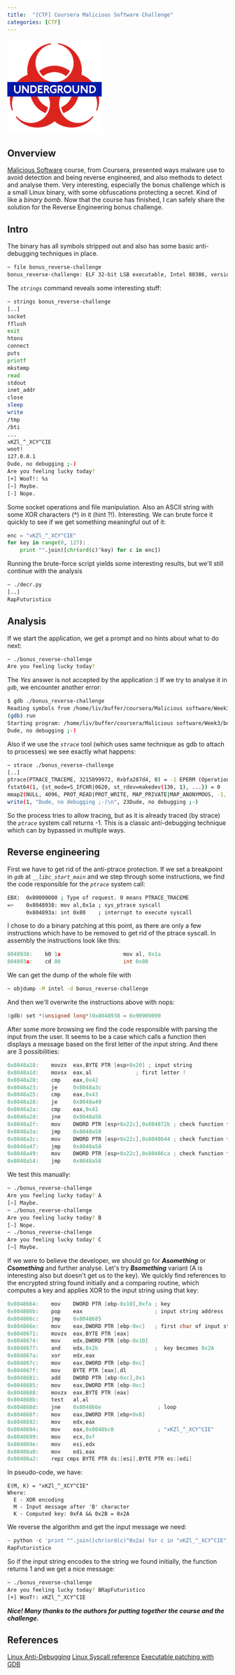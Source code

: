 ```yaml
---
title:  "[CTF] Coursera Malicious Software Challenge"
categories: [CTF]
---
```


![Logo](/assets/images/underground.png)

## Onverview

[Malicious Software](https://www.coursera.org/learn/malsoftware) course, from Coursera, presented ways malware use to avoid detection and being reverse engineered, and also methods to detect and analyse them. Very interesting, especially the bonus challenge which is a small Linux binary, with some obfuscations protecting a secret. Kind of like a _binary bomb_. Now that the course has finished, I can safely share the solution for the Reverse Engineering bonus challenge.
 
## Intro

The binary has all symbols stripped out and also has some basic anti-debugging techniques in place. 
```bash
~ file bonus_reverse-challenge
bonus_reverse-challenge: ELF 32-bit LSB executable, Intel 80386, version 1 (SYSV), dynamically linked (uses shared libs), for GNU/Linux 2.6.24, BuildID[sha1]=0x2fe5f1647532449ffeef36a7fa31ae8319c8818d, stripped
```

The _`strings`_ command reveals some interesting stuff: 
```bash
~ strings bonus_reverse-challenge
[..]
socket
fflush
exit
htons
connect
puts
printf
mkstemp
read
stdout
inet_addr
close
sleep
write
/tmp
/bti
... 
xKZl_^_XCY^CIE
woot!
127.0.0.1
Dude, no debugging ;-)
Are you feeling lucky today?
[+] WooT!: %s
[~] Maybe.
[-] Nope.
```

Some socket operations and file manipulation. Also an ASCII string with some XOR characters (**^**) in it (hint ?!). Interesting. We can brute force it quickly to see if we get something meaningful out of it: 
```python
enc = "xKZl_^_XCY^CIE"
for key in range(0, 127):
    print "".join([chr(ord(c)^key) for c in enc])
```

Running the brute-force script yields some interesting results, but we'll still continue with the analysis
```bash
~ ./decr.py
[..]
RapFuturistico
```

## Analysis

If we start the application, we get a prompt and no hints about what to do next: 
```bash
~ ./bonus_reverse-challenge
Are you feeling lucky today?
```
The _Yes_ answer is not accepted by the application :) If we try to analyse it in _`gdb`_, we encounter another error: 
```bash
$ gdb ./bonus_reverse-challenge
Reading symbols from /home/liv/buffer/coursera/Malicious software/Week3/bonus-challenge/bonus_reverse-challenge...(no debugging symbols found)...done.
(gdb) run
Starting program: /home/liv/buffer/coursera/Malicious software/Week3/bonus-challenge/bonus_reverse-challenge
Dude, no debugging ;-)
```

Also if we use the _`strace`_ tool (which uses same technique as gdb to attach to processes) we see exactly what happens: 
```bash
~ strace ./bonus_reverse-challenge
[..]
ptrace(PTRACE_TRACEME, 3215099972, 0xbfa287d4, 0) = -1 EPERM (Operation not permitted)
fstat64(1, {st_mode=S_IFCHR|0620, st_rdev=makedev(136, 1), ...}) = 0
mmap2(NULL, 4096, PROT_READ|PROT_WRITE, MAP_PRIVATE|MAP_ANONYMOUS, -1, 0) = 0xb76fa000
write(1, "Dude, no debugging ;-)\n", 23Dude, no debugging ;-)
```

So the process tries to allow tracing, but as it is already traced (by strace) the _`ptrace`_ system call returns -1. This is a classic anti-debugging technique which can by bypassed in multiple ways.

## Reverse engineering

First we have to get rid of the anti-ptrace protection. If we set a breakpoint in _`gdb`_ at _`__libc_start_main`_ and we step through some instructions, we find the code responsible for the _`ptrace`_ system call: 
```bash
EBX:  0x00000000 ; Type of request. 0 means PTRACE_TRACEME
=>    0x8048938: mov al,0x1a ; sys_ptrace syscall
      0x804893a: int 0x80    ; interrupt to execute syscall
```

I chose to do a binary patching at this point, as there are only a few instructions which have to be removed to get rid of the ptrace syscall. In assembly the instructions look like this: 
```c
8048938:    b0 1a                    mov al, 0x1a
804893a:    cd 80                    int 0x80
```

We can get the dump of the whole file with 
```bash
~ objdump -M intel -d bonus_reverse-challenge
```
And then we'll overwrite the instructions above with nops: 
```c
(gdb) set *(unsigned long*)0x8048938 = 0x90909090
```

After some more browsing we find the code responsible with parsing the input from the user. It seems to be a case which calls a function then displays a message based on the first letter of the input string. And there are 3 possibilities: 
```c
0x8048a18:    movzx  eax,BYTE PTR [esp+0x20] ; input string
0x8048a1d:    movsx  eax,al              ; first letter !
0x8048a20:    cmp    eax,0x42
0x8048a23:    je     0x8048a3c
0x8048a25:    cmp    eax,0x43
0x8048a28:    je     0x8048a49
0x8048a2a:    cmp    eax,0x41
0x8048a2d:    jne    0x8048a56
0x8048a2f:    mov    DWORD PTR [esp+0x22c],0x804872b ; check function for A..
0x8048a3a:    jmp    0x8048a58
0x8048a3c:    mov    DWORD PTR [esp+0x22c],0x8048644 ; check function for B..
0x8048a47:    jmp    0x8048a58
0x8048a49:    mov    DWORD PTR [esp+0x22c],0x80486ca ; check function for C..
0x8048a54:    jmp    0x8048a58
```

We test this manually: 
```bash
~ ./bonus_reverse-challenge
Are you feeling lucky today? A
[~] Maybe.
~ ./bonus_reverse-challenge
Are you feeling lucky today? B
[-] Nope.
~ ./bonus_reverse-challenge
Are you feeling lucky today? C
[~] Maybe.
```

If we were to believe the developer, we should go for *__Asomething__* or *__Csomething__* and further analyse. Let's try *__Bsomething__* variant (A is interesting also but doesn't get us to the key). We quickly find references to the encrypted string found initially and a comparing routine, which computes a key and applies XOR to the input string using that key: 
```c
0x8048664:    mov    DWORD PTR [ebp-0x10],0xfa ; key
0x804866b:    pop    eax                       ; input string address
0x804866c:    jmp    0x8048685
0x804866e:    mov    eax,DWORD PTR [ebp-0xc]   ; first char of input string
0x8048671:    movzx  eax,BYTE PTR [eax]
0x8048674:    mov    edx,DWORD PTR [ebp-0x10]
0x8048677:    and    edx,0x2b                  ;  key becomes 0x2A
0x804867a:    xor    edx,eax
0x804867c:    mov    eax,DWORD PTR [ebp-0xc]
0x804867f:    mov    BYTE PTR [eax],dl
0x8048681:    add    DWORD PTR [ebp-0xc],0x1
0x8048685:    mov    eax,DWORD PTR [ebp-0xc]
0x8048688:    movzx  eax,BYTE PTR [eax]
0x804868b:    test   al,al
0x804868d:    jne    0x804866e                  ; loop
0x804868f:    mov    eax,DWORD PTR [ebp+0x8]
0x8048692:    mov    edx,eax
0x8048694:    mov    eax,0x8048bc0              ; "xKZl_^_XCY^CIE"
0x8048699:    mov    ecx,0xf 
0x804869e:    mov    esi,edx
0x80486a0:    mov    edi,eax
0x80486a2:    repz cmps BYTE PTR ds:[esi],BYTE PTR es:[edi]
```

In pseudo-code, we have:
```
E(M, K) = "xKZl_^_XCY^CIE"
Where:
  E - XOR encoding
  M - Input message after 'B' character
  K - Computed key: 0xFA && 0x2B = 0x2A  
```

We reverse the algorithm and get the input message we need: 
```python
~ python -c 'print "".join([chr(ord(c)^0x2a) for c in "xKZl_^_XCY^CIE"])'
RapFuturistico
```

So if the input string encodes to the string we found initially, the function returns 1 and we get a nice message: 
```bash
~ ./bonus_reverse-challenge
Are you feeling lucky today? BRapFuturistico
[+] WooT!: xKZl_^_XCY^CIE
```

*__Nice! Many thanks to the authors for putting together the course and the challenge.__*
 
## References

[Linux Anti-Debugging](http://www.julioauto.com/rants/anti_ptrace.htm)
[Linux Syscall reference](http://syscalls.kernelgrok.com/)
[Executable patching with GDB](http://my.opera.com/taviso/blog/show.dml/248232)
